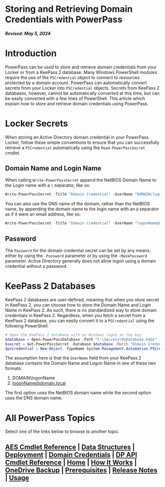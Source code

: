 # Storing and Retrieving Domain Credentials with PowerPass
#### _Revised: May 5, 2024_
# Introduction
PowerPass can be used to store and retrieve domain credentials from your Locker or from a KeePass 2 database.
Many Windows PowerShell modules require the use of the `PSCredential` object to connect to resources protected by a domain account.
PowerPass can automatically convert secrets from your Locker into `PSCredential` objects.
Secrets from KeePass 2 databases, however, cannot be automatically converted at this time, but can be easily converted with a few lines of PowerShell.
This article which explain how to store and retrieve domain credentials using PowerPass.
# Locker Secrets
When storing an Active Directory domain credential in your PowerPass Locker, follow these simple conventions to ensure that you can successfully retrieve a `PSCredential` automatically using the `Read-PowerPassSecret` cmdlet.
## Domain Name and Login Name
When calling `Write-PowerPassSecret` append the NetBIOS Domain Name to the Login name with a `\` separator, like so:
```powershell
Write-PowerPassSecret -Title "Domain Credential" -UserName "DOMAIN\logonName"
```
You can also use the DNS name of the domain, rather than the NetBIOS name, by appending the domain name to the login name with an `@` separator as if it were an email address, like so:
```powershell
Write-PowerPassSecret -Title "Domain Credential" -UserName "logonName@domain.local"
```
## Password
The `Password` for the domain credential secret can be set by any means, either by using the `-Password` parameter or by using the `-MaskPassword` parameter.
Active Directory generally does not allow logon using a domain credential without a password.
# KeePass 2 Databases
KeePass 2 databases are user-defined, meaning that when you store secret in KeePass 2, you can choose how to store the Domain Name and Login Name in KeePass 2.
As such, there is no standardized way to store domain credentials in KeePass 2.
Regardless, when you fetch a secret from a KeePass 2 database, you can easily convert it to a `PSCredential` using the following PowerShell:
```powershell
# Open the KeePass 2 database with my Windows logon as the key
$database = Open-PowerPassDatabase -Path "C:\Secrets\MyDatabase.kdbx" -WindowsUserAccount
$secret = Get-PowerPassSecret -Database $database -Match "Domain Credential"
$psCredential = New-Object -TypeName System.Management.Automation.PSCredential -ArgumentList @(($secret.UserName), ($secret.Password))
```
The assumption here is that the `UserName` field from your KeePass 2 database contains the Domain Name and Logon Name in one of these two formats:
1. DOMAIN\logonName
2. logonName@domain.local

The first option uses the NetBIOS domain name while the second option uses the DNS domain name.
# All PowerPass Topics
Select one of the links below to browse to another topic.
## [AES Cmdlet Reference](https://chopinrlz.github.io/powerpass/aes-cmdlet-ref) | [Data Structures](https://chopinrlz.github.io/powerpass/data-structures) | [Deployment](https://chopinrlz.github.io/powerpass/deployment) | [Domain Credentials](https://chopinrlz.github.io/powerpass/domain-credentials) | [DP API Cmdlet Reference](https://chopinrlz.github.io/powerpass/dpapi-cmdlet-ref) | [Home](https://chopinrlz.github.io/powerpass) | [How It Works](https://chopinrlz.github.io/powerpass/readme-cont) | [OneDrive Backup](https://chopinrlz.github.io/powerpass/onedrivebackup) | [Prerequisites](https://chopinrlz.github.io/powerpass/prerequisites) | [Release Notes](https://chopinrlz.github.io/powerpass/release-notes) | [Usage](https://chopinrlz.github.io/powerpass/usage)